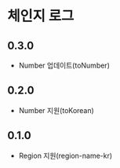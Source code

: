 # 체인지 로그
## 0.3.0
* Number 업데이트(toNumber)
## 0.2.0
* Number 지원(toKorean)
## 0.1.0
* Region 지원(region-name-kr)
